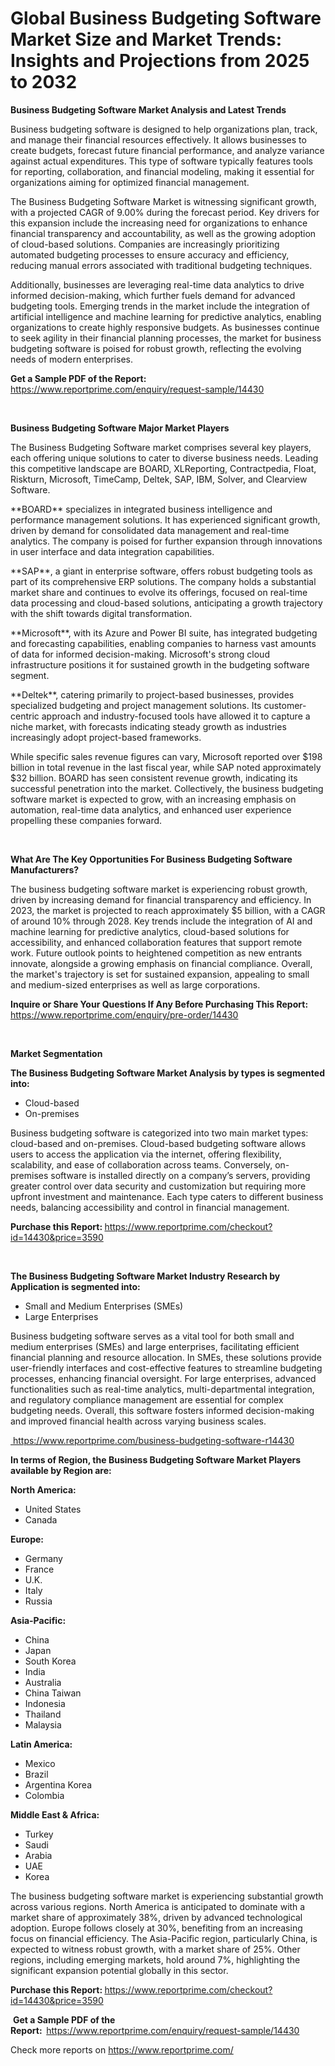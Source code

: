 <p><h1>Global Business Budgeting Software Market Size and Market Trends: Insights and Projections from 2025 to 2032</h1></p><p><strong>Business Budgeting Software Market Analysis and Latest Trends</strong></p>
<p><p>Business budgeting software is designed to help organizations plan, track, and manage their financial resources effectively. It allows businesses to create budgets, forecast future financial performance, and analyze variance against actual expenditures. This type of software typically features tools for reporting, collaboration, and financial modeling, making it essential for organizations aiming for optimized financial management.</p><p>The Business Budgeting Software Market is witnessing significant growth, with a projected CAGR of 9.00% during the forecast period. Key drivers for this expansion include the increasing need for organizations to enhance financial transparency and accountability, as well as the growing adoption of cloud-based solutions. Companies are increasingly prioritizing automated budgeting processes to ensure accuracy and efficiency, reducing manual errors associated with traditional budgeting techniques.</p><p>Additionally, businesses are leveraging real-time data analytics to drive informed decision-making, which further fuels demand for advanced budgeting tools. Emerging trends in the market include the integration of artificial intelligence and machine learning for predictive analytics, enabling organizations to create highly responsive budgets. As businesses continue to seek agility in their financial planning processes, the market for business budgeting software is poised for robust growth, reflecting the evolving needs of modern enterprises.</p></p>
<p><strong>Get a Sample PDF of the Report:&nbsp;</strong> <a href="https://www.reportprime.com/enquiry/request-sample/14430?utm_campaign=2289&utm_medium=2&utm_source=Github&utm_content=ia&utm_term=20032025&utm_id=business-budgeting-software">https://www.reportprime.com/enquiry/request-sample/14430</a></p>
<p>&nbsp;</p>
<p><strong>Business Budgeting Software Major Market Players</strong></p>
<p><p>The Business Budgeting Software market comprises several key players, each offering unique solutions to cater to diverse business needs. Leading this competitive landscape are BOARD, XLReporting, Contractpedia, Float, Riskturn, Microsoft, TimeCamp, Deltek, SAP, IBM, Solver, and Clearview Software.</p><p>**BOARD** specializes in integrated business intelligence and performance management solutions. It has experienced significant growth, driven by demand for consolidated data management and real-time analytics. The company is poised for further expansion through innovations in user interface and data integration capabilities.</p><p>**SAP**, a giant in enterprise software, offers robust budgeting tools as part of its comprehensive ERP solutions. The company holds a substantial market share and continues to evolve its offerings, focused on real-time data processing and cloud-based solutions, anticipating a growth trajectory with the shift towards digital transformation.</p><p>**Microsoft**, with its Azure and Power BI suite, has integrated budgeting and forecasting capabilities, enabling companies to harness vast amounts of data for informed decision-making. Microsoft's strong cloud infrastructure positions it for sustained growth in the budgeting software segment.</p><p>**Deltek**, catering primarily to project-based businesses, provides specialized budgeting and project management solutions. Its customer-centric approach and industry-focused tools have allowed it to capture a niche market, with forecasts indicating steady growth as industries increasingly adopt project-based frameworks.</p><p>While specific sales revenue figures can vary, Microsoft reported over $198 billion in total revenue in the last fiscal year, while SAP noted approximately $32 billion. BOARD has seen consistent revenue growth, indicating its successful penetration into the market. Collectively, the business budgeting software market is expected to grow, with an increasing emphasis on automation, real-time data analytics, and enhanced user experience propelling these companies forward.</p></p>
<p>&nbsp;</p>
<p><strong>What Are The Key Opportunities For Business Budgeting Software Manufacturers?</strong></p>
<p><p>The business budgeting software market is experiencing robust growth, driven by increasing demand for financial transparency and efficiency. In 2023, the market is projected to reach approximately $5 billion, with a CAGR of around 10% through 2028. Key trends include the integration of AI and machine learning for predictive analytics, cloud-based solutions for accessibility, and enhanced collaboration features that support remote work. Future outlook points to heightened competition as new entrants innovate, alongside a growing emphasis on financial compliance. Overall, the market's trajectory is set for sustained expansion, appealing to small and medium-sized enterprises as well as large corporations.</p></p>
<p><strong>Inquire or Share Your Questions If Any Before Purchasing This Report:</strong> <a href="https://www.reportprime.com/enquiry/pre-order/14430?utm_campaign=2289&utm_medium=2&utm_source=Github&utm_content=ia&utm_term=20032025&utm_id=business-budgeting-software">https://www.reportprime.com/enquiry/pre-order/14430</a></p>
<p>&nbsp;</p>
<p><strong>Market Segmentation</strong></p>
<p><strong>The Business Budgeting Software Market Analysis by types is segmented into:</strong></p>
<p><ul><li>Cloud-based</li><li>On-premises</li></ul></p>
<p><p>Business budgeting software is categorized into two main market types: cloud-based and on-premises. Cloud-based budgeting software allows users to access the application via the internet, offering flexibility, scalability, and ease of collaboration across teams. Conversely, on-premises software is installed directly on a company’s servers, providing greater control over data security and customization but requiring more upfront investment and maintenance. Each type caters to different business needs, balancing accessibility and control in financial management.</p></p>
<p><strong>Purchase this Report:&nbsp;</strong><a href="https://www.reportprime.com/checkout?id=14430&price=3590&utm_campaign=2289&utm_medium=2&utm_source=Github&utm_content=ia&utm_term=20032025&utm_id=business-budgeting-software">https://www.reportprime.com/checkout?id=14430&price=3590</a></p>
<p>&nbsp;</p>
<p><strong>The Business Budgeting Software Market Industry Research by Application is segmented into:</strong></p>
<p><ul><li>Small and Medium Enterprises (SMEs)</li><li>Large Enterprises</li></ul></p>
<p><p>Business budgeting software serves as a vital tool for both small and medium enterprises (SMEs) and large enterprises, facilitating efficient financial planning and resource allocation. In SMEs, these solutions provide user-friendly interfaces and cost-effective features to streamline budgeting processes, enhancing financial oversight. For large enterprises, advanced functionalities such as real-time analytics, multi-departmental integration, and regulatory compliance management are essential for complex budgeting needs. Overall, this software fosters informed decision-making and improved financial health across varying business scales.</p></p>
<p><a href="https://www.reportprime.com/business-budgeting-software-r14430?utm_campaign=2289&utm_medium=2&utm_source=Github&utm_content=ia&utm_term=20032025&utm_id=business-budgeting-software">&nbsp;https://www.reportprime.com/business-budgeting-software-r14430</a></p>
<p><strong>In terms of Region, the Business Budgeting Software Market Players available by Region are:</strong></p>
<p>
    <p> <strong> North America: </strong>
        <ul>
            <li>United States</li>
            <li>Canada</li>
        </ul>
        </p> 
    <p> <strong> Europe: </strong>
        <ul>
            <li>Germany</li>
            <li>France</li>
            <li>U.K.</li>
            <li>Italy</li>
            <li>Russia</li>
        </ul>
        </p> 
    <p> <strong> Asia-Pacific: </strong>
        <ul>
            <li>China</li>
            <li>Japan</li>
            <li>South Korea</li>
            <li>India</li>
            <li>Australia</li>
            <li>China Taiwan</li>
            <li>Indonesia</li>
            <li>Thailand</li>
            <li>Malaysia</li>
        </ul>
        </p> 
    <p> <strong> Latin America: </strong>
        <ul>
            <li>Mexico</li>
            <li>Brazil</li>
            <li>Argentina Korea</li>
            <li>Colombia</li>
        </ul>
        </p> 
    <p> <strong> Middle East & Africa: </strong>
        <ul>
            <li>Turkey</li>
            <li>Saudi</li>
            <li>Arabia</li>
            <li>UAE</li>
            <li>Korea</li>
        </ul>
    </p>
    </p>
<p><p>The business budgeting software market is experiencing substantial growth across various regions. North America is anticipated to dominate with a market share of approximately 38%, driven by advanced technological adoption. Europe follows closely at 30%, benefiting from an increasing focus on financial efficiency. The Asia-Pacific region, particularly China, is expected to witness robust growth, with a market share of 25%. Other regions, including emerging markets, hold around 7%, highlighting the significant expansion potential globally in this sector.</p></p>
<p><strong>Purchase this Report: </strong><a href="https://www.reportprime.com/checkout?id=14430&price=3590&utm_campaign=2289&utm_medium=2&utm_source=Github&utm_content=ia&utm_term=20032025&utm_id=business-budgeting-software">https://www.reportprime.com/checkout?id=14430&price=3590</a></p>
<p>&nbsp;<strong>Get a Sample PDF of the Report:&nbsp;&nbsp;</strong><a href="https://www.reportprime.com/enquiry/request-sample/14430?utm_campaign=2289&utm_medium=2&utm_source=Github&utm_content=ia&utm_term=20032025&utm_id=business-budgeting-software">https://www.reportprime.com/enquiry/request-sample/14430</a></p>
<p><strong></strong></p>
<p>Check more reports on <a href="https://www.reportprime.com/?utm_campaign=2289&utm_medium=2&utm_source=Github&utm_content=ia&utm_term=20032025&utm_id=business-budgeting-software">https://www.reportprime.com/</a></p>